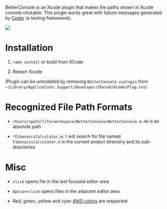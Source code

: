 BetterConsole is an Xcode plugin that makes file paths shown in
Xcode console clickable. This plugin works great with failure
messages generated by [Cedar](http://github.com/pivotal/cedar)
(a testing framework).

![](https://raw.github.com/cppforlife/BetterConsole/master/screenshot.png)


# Installation

1. `rake install` or build from XCode

2. Restart Xcode

(Plugin can be uninstalled by removing `BetterConsole.xcplugin` from
`~/Library/Application\ Support/Developer/Shared/Xcode/Plug-ins`)


# Recognized File Path Formats

- `/Users/cppforlife/workspace/BetterConsole/BetterConsole.m:46`
  is an absolute path

- `*FibonacciCalculator.m:7`
  will search for file named `FibonacciCalculator.m`
  in the current project directory and its sub-directories


# Misc

- `click` opens file in the last focused editor area

- `Option+click` opens files in the adjacent editor area

- Red, green, yellow and cyan
  [ANSI colors](http://www.linuxfocus.org/English/May2004/article335.shtml)
  are respected
